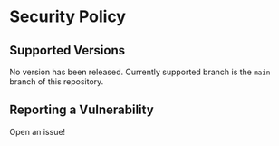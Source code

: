 # Security Policy

## Supported Versions

No version has been released. Currently supported branch is the ``main`` branch of this repository.

## Reporting a Vulnerability

Open an issue!
